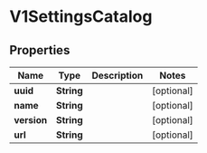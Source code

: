 

# V1SettingsCatalog


## Properties

| Name | Type | Description | Notes |
|------------ | ------------- | ------------- | -------------|
|**uuid** | **String** |  |  [optional] |
|**name** | **String** |  |  [optional] |
|**version** | **String** |  |  [optional] |
|**url** | **String** |  |  [optional] |



